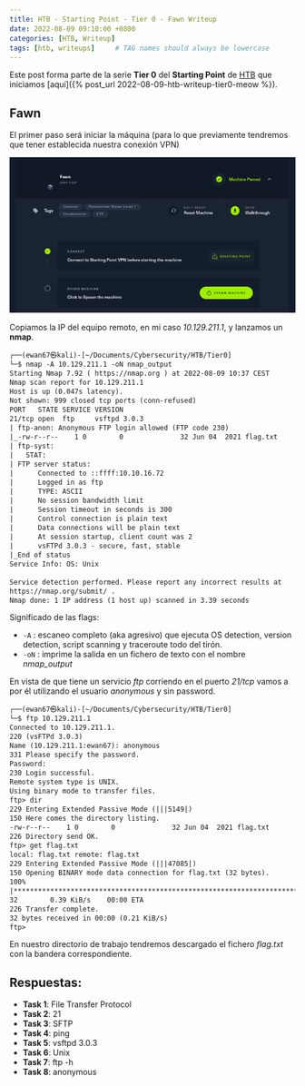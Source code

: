 ```yaml
---
title: HTB - Starting Point - Tier 0 - Fawn Writeup
date: 2022-08-09 09:10:00 +0800
categories: [HTB, Writeup]
tags: [htb, writeups]     # TAG names should always be lowercase
---
```


Este post forma parte de la serie **Tier 0** del **Starting Point** de [HTB](https://app.hackthebox.com/starting-point) que iniciamos [aquí]({% post_url 2022-08-09-htb-writeup-tier0-meow %}).

## Fawn

El primer paso será iniciar la máquina (para lo que previamente tendremos que tener establecida nuestra conexión VPN)

![](/assets/posts/20220809/img03.png)

Copiamos la IP del equipo remoto, en mi caso *10.129.211.1*, y lanzamos un **nmap**.

```console
┌──(ewan67㉿kali)-[~/Documents/Cybersecurity/HTB/Tier0]
└─$ nmap -A 10.129.211.1 -oN nmap_output
Starting Nmap 7.92 ( https://nmap.org ) at 2022-08-09 10:37 CEST
Nmap scan report for 10.129.211.1
Host is up (0.047s latency).
Not shown: 999 closed tcp ports (conn-refused)
PORT   STATE SERVICE VERSION
21/tcp open  ftp     vsftpd 3.0.3
| ftp-anon: Anonymous FTP login allowed (FTP code 230)
|_-rw-r--r--    1 0        0              32 Jun 04  2021 flag.txt
| ftp-syst:
|   STAT:
| FTP server status:
|      Connected to ::ffff:10.10.16.72
|      Logged in as ftp
|      TYPE: ASCII
|      No session bandwidth limit
|      Session timeout in seconds is 300
|      Control connection is plain text
|      Data connections will be plain text
|      At session startup, client count was 2
|      vsFTPd 3.0.3 - secure, fast, stable
|_End of status
Service Info: OS: Unix

Service detection performed. Please report any incorrect results at https://nmap.org/submit/ .
Nmap done: 1 IP address (1 host up) scanned in 3.39 seconds
```

Significado de las flags:

* `-A`&nbsp;: escaneo completo (aka agresivo) que ejecuta OS detection, version detection, script scanning y traceroute todo del tirón.
* `-oN`&nbsp;: imprime la salida en un fichero de texto con el nombre *nmap_output*

En vista de que tiene un servicio *ftp* corriendo en el puerto *21/tcp* vamos a por él utilizando el usuario *anonymous* y sin password.

```console
┌──(ewan67㉿kali)-[~/Documents/Cybersecurity/HTB/Tier0]
└─$ ftp 10.129.211.1
Connected to 10.129.211.1.
220 (vsFTPd 3.0.3)
Name (10.129.211.1:ewan67): anonymous
331 Please specify the password.
Password:
230 Login successful.
Remote system type is UNIX.
Using binary mode to transfer files.
ftp> dir
229 Entering Extended Passive Mode (|||5149|)
150 Here comes the directory listing.
-rw-r--r--    1 0        0              32 Jun 04  2021 flag.txt
226 Directory send OK.
ftp> get flag.txt
local: flag.txt remote: flag.txt
229 Entering Extended Passive Mode (|||47085|)
150 Opening BINARY mode data connection for flag.txt (32 bytes).
100% |*************************************************************************************************************************|    32        0.39 KiB/s    00:00 ETA
226 Transfer complete.
32 bytes received in 00:00 (0.21 KiB/s)
ftp>
```

En nuestro directorio de trabajo tendremos descargado el fichero *flag.txt* con la bandera correspondiente.

## Respuestas:

* <strong>Task 1</strong>: File Transfer Protocol
* <strong>Task 2</strong>: 21
* <strong>Task 3</strong>: SFTP
* <strong>Task 4</strong>: ping
* <strong>Task 5</strong>: vsftpd 3.0.3
* <strong>Task 6</strong>: Unix
* <strong>Task 7</strong>: ftp -h
* <strong>Task 8</strong>: anonymous